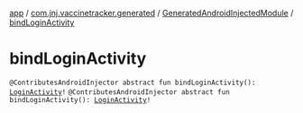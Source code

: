 [app](../../index.md) / [com.jnj.vaccinetracker.generated](../index.md) / [GeneratedAndroidInjectedModule](index.md) / [bindLoginActivity](./bind-login-activity.md)

# bindLoginActivity

`@ContributesAndroidInjector abstract fun bindLoginActivity(): `[`LoginActivity`](../../com.jnj.vaccinetracker.login/-login-activity/index.md)`!`
`@ContributesAndroidInjector abstract fun bindLoginActivity(): `[`LoginActivity`](../../com.jnj.vaccinetracker.login/-login-activity/index.md)`!`